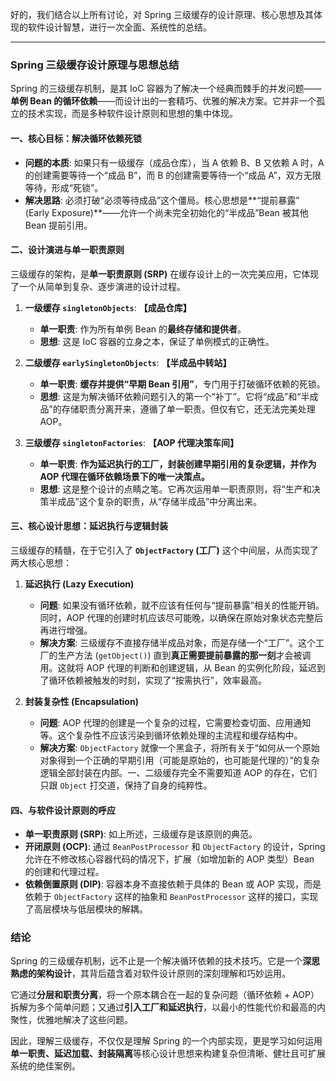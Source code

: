 好的，我们结合以上所有讨论，对 Spring 三级缓存的设计原理、核心思想及其体现的软件设计智慧，进行一次全面、系统性的总结。

---

### **Spring 三级缓存设计原理与思想总结**

Spring 的三级缓存机制，是其 IoC 容器为了解决一个经典而棘手的并发问题——**单例 Bean 的循环依赖**——而设计出的一套精巧、优雅的解决方案。它并非一个孤立的技术实现，而是多种软件设计原则和思想的集中体现。

#### **一、核心目标：解决循环依赖死锁**

*   **问题的本质**: 如果只有一级缓存（成品仓库），当 A 依赖 B、B 又依赖 A 时，A 的创建需要等待一个“成品 B”，而 B 的创建需要等待一个“成品 A”，双方无限等待，形成“死锁”。
*   **解决思路**: 必须打破“必须等待成品”这个僵局。核心思想是**“提前暴露” (Early Exposure)**——允许一个尚未完全初始化的“半成品”Bean 被其他 Bean 提前引用。

#### **二、设计演进与单一职责原则**

三级缓存的架构，是**单一职责原则 (SRP)** 在缓存设计上的一次完美应用，它体现了一个从简单到复杂、逐步演进的设计过程。

1.  **一级缓存 `singletonObjects`**: **【成品仓库】**
    *   **单一职责**: 作为所有单例 Bean 的**最终存储和提供者**。
    *   **思想**: 这是 IoC 容器的立身之本，保证了单例模式的正确性。

2.  **二级缓存 `earlySingletonObjects`**: **【半成品中转站】**
    *   **单一职责**: **缓存并提供“早期 Bean 引用”**，专门用于打破循环依赖的死锁。
    *   **思想**: 这是为解决循环依赖问题引入的第一个“补丁”。它将“成品”和“半成品”的存储职责分离开来，遵循了单一职责。但仅有它，还无法完美处理 AOP。

3.  **三级缓存 `singletonFactories`**: **【AOP 代理决策车间】**
    *   **单一职责**: **作为延迟执行的工厂，封装创建早期引用的复杂逻辑，并作为 AOP 代理在循环依赖场景下的唯一决策点。**
    *   **思想**: 这是整个设计的点睛之笔。它再次运用单一职责原则，将“生产和决策半成品”这个复杂的职责，从“存储半成品”中分离出来。

#### **三、核心设计思想：延迟执行与逻辑封装**

三级缓存的精髓，在于它引入了 **`ObjectFactory` (工厂)** 这个中间层，从而实现了两大核心思想：

1.  **延迟执行 (Lazy Execution)**
    *   **问题**: 如果没有循环依赖，就不应该有任何与“提前暴露”相关的性能开销。同时，AOP 代理的创建时机应该尽可能晚，以确保在原始对象状态完整后再进行增强。
    *   **解决方案**: 三级缓存不直接存储半成品对象，而是存储一个“工厂”。这个工厂的生产方法 (`getObject()`) 直到**真正需要提前暴露的那一刻**才会被调用。这就将 AOP 代理的判断和创建逻辑，从 Bean 的实例化阶段，延迟到了循环依赖被触发的时刻，实现了“按需执行”，效率最高。

2.  **封装复杂性 (Encapsulation)**
    *   **问题**: AOP 代理的创建是一个复杂的过程，它需要检查切面、应用通知等。这个复杂性不应该污染到循环依赖处理的主流程和缓存结构中。
    *   **解决方案**: `ObjectFactory` 就像一个黑盒子，将所有关于“如何从一个原始对象得到一个正确的早期引用（可能是原始的，也可能是代理的）”的复杂逻辑全部封装在内部。一、二级缓存完全不需要知道 AOP 的存在，它们只跟 `Object` 打交道，保持了自身的纯粹性。

#### **四、与软件设计原则的呼应**

*   **单一职责原则 (SRP)**: 如上所述，三级缓存是该原则的典范。
*   **开闭原则 (OCP)**: 通过 `BeanPostProcessor` 和 `ObjectFactory` 的设计，Spring 允许在不修改核心容器代码的情况下，扩展（如增加新的 AOP 类型）Bean 的创建和代理过程。
*   **依赖倒置原则 (DIP)**: 容器本身不直接依赖于具体的 Bean 或 AOP 实现，而是依赖于 `ObjectFactory` 这样的抽象和 `BeanPostProcessor` 这样的接口，实现了高层模块与低层模块的解耦。

### **结论**

Spring 的三级缓存机制，远不止是一个解决循环依赖的技术技巧。它是一个**深思熟虑的架构设计**，其背后蕴含着对软件设计原则的深刻理解和巧妙运用。

它通过**分层和职责分离**，将一个原本耦合在一起的复杂问题（循环依赖 + AOP）拆解为多个简单问题；又通过**引入工厂和延迟执行**，以最小的性能代价和最高的内聚性，优雅地解决了这些问题。

因此，理解三级缓存，不仅仅是理解 Spring 的一个内部实现，更是学习如何运用**单一职责、延迟加载、封装隔离**等核心设计思想来构建复杂但清晰、健壮且可扩展系统的绝佳案例。
